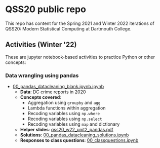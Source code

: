 # QSS20 public repo

This repo has content for the Spring 2021 and Winter 2022 iterations of QSS20: Modern Statistical Computing at Dartmouth College.

## Activities (Winter '22)

These are jupyter notebook-based activities to practice Python or other concepts:

### Data wrangling using pandas

- [00_pandas_datacleaning_blank.ipynb.ipynb](https://github.com/rebeccajohnson88/qss20_slides_activities/blob/main/activities/w22_activities/00_pandas_datacleaning_blank.ipynb)
  - **Data**: DC crime reports in 2020
  - **Concepts covered**:
    - Aggregation using `groupby` and `agg`
    - Lambda functions within aggregation
    - Recoding variables using `np.where`
    - Recoding variables using `np.select`
    - Recoding variables using `map` and dictionary
  - **Helper slides**: [qss20_w22_unit2_pandas.pdf](https://github.com/rebeccajohnson88/qss20_slides_activities/blob/main/slides/w22_slides/qss20_w22_unit2_pandas.pdf)
  - **Solutions**: [00_pandas_datacleaning_solutions.ipynb](https://github.com/rebeccajohnson88/qss20_slides_activities/blob/main/activities/w22_activities/solutions/00_pandas_datacleaning_solutions.ipynb)
  - **Responses to class questions**: [00_classquestions.ipynb](https://github.com/rebeccajohnson88/qss20_slides_activities/blob/main/activities/w22_activities/00_classquestions.ipynb)


